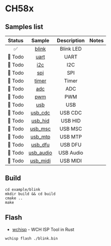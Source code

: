 # CH58x


## Samples list

| Status | Sample | Description | Notes |
| :---: | :---: | :---: | :---: |
| ✅ | [blink](./example/blink) | Blink LED | |
| :construction: Todo | [uart](./example/uart) | UART | |
| :construction: Todo | [i2c](./example/i2c) | I2C | |
| :construction: Todo | [spi](./example/spi) | SPI | |
| :construction: Todo | [timer](./example/timer) | Timer | |
| :construction: Todo | [adc](./example/adc) | ADC | |
| :construction: Todo | [pwm](./example/pwm) | PWM | |
| :construction: Todo | [usb](./example/usb) | USB | |
| :construction: Todo | [usb_cdc](./example/usb_cdc) | USB CDC | |
| :construction: Todo | [usb_hid](./example/usb_hid) | USB HID | |
| :construction: Todo | [usb_msc](./example/usb_msc) | USB MSC | |
| :construction: Todo | [usb_mtp](./example/usb_mtp) | USB MTP | |
| :construction: Todo | [usb_dfu](./example/usb_dfu) | USB DFU | |
| :construction: Todo | [usb_audio](./example/usb_audio) | USB Audio | |
| :construction: Todo | [usb_midi](./example/usb_midi) | USB MIDI | |



## Build

```shell
cd example/blink
mkdir build && cd build
cmake ..
make
```

## Flash

- [wchisp](https://github.com/QinYUN575/ch58x_sdk) - WCH ISP Tool in Rust

```shell
wchisp flash ./blink.bin
```
